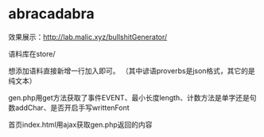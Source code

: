 # abracadabra
效果展示：http://lab.malic.xyz/bullshitGenerator/

语料库在store/

想添加语料直接新增一行加入即可。
（其中谚语proverbs是json格式，其它的是纯文本）

gen.php用get方法获取了事件EVENT、最小长度length、计数方法是单字还是句数addChar、是否开启手写writtenFont

首页index.html用ajax获取gen.php返回的内容
